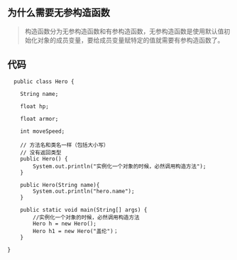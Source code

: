 ## 为什么需要无参构造函数

> 构造函数分为无参构造函数和有参构造函数，无参构造函数是使用默认值初始化对象的成员变量，要给成员变量赋特定的值就需要有参构造函数了。

## 代码
```
  public class Hero {
 
    String name;
 
    float hp;
 
    float armor;
 
    int moveSpeed;
 
    // 方法名和类名一样（包括大小写）
    // 没有返回类型
    public Hero() {
        System.out.println("实例化一个对象的时候，必然调用构造方法");
    }
    
    public Hero(String name){
        System.out.println("hero.name");
    }
     
    public static void main(String[] args) {
        //实例化一个对象的时候，必然调用构造方法
        Hero h = new Hero();
        Hero h1 = new Hero("盖伦")；
    }
 
}
```
